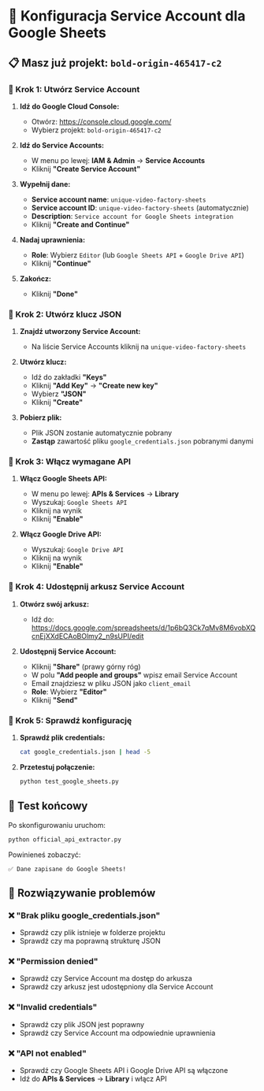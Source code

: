 # 🔧 Konfiguracja Service Account dla Google Sheets

## 📋 Masz już projekt: `bold-origin-465417-c2`

### 🔧 Krok 1: Utwórz Service Account

1. **Idź do Google Cloud Console:**
   - Otwórz: https://console.cloud.google.com/
   - Wybierz projekt: `bold-origin-465417-c2`

2. **Idź do Service Accounts:**
   - W menu po lewej: **IAM & Admin** → **Service Accounts**
   - Kliknij **"Create Service Account"**

3. **Wypełnij dane:**
   - **Service account name**: `unique-video-factory-sheets`
   - **Service account ID**: `unique-video-factory-sheets` (automatycznie)
   - **Description**: `Service account for Google Sheets integration`
   - Kliknij **"Create and Continue"**

4. **Nadaj uprawnienia:**
   - **Role**: Wybierz `Editor` (lub `Google Sheets API` + `Google Drive API`)
   - Kliknij **"Continue"**

5. **Zakończ:**
   - Kliknij **"Done"**

### 🔧 Krok 2: Utwórz klucz JSON

1. **Znajdź utworzony Service Account:**
   - Na liście Service Accounts kliknij na `unique-video-factory-sheets`

2. **Utwórz klucz:**
   - Idź do zakładki **"Keys"**
   - Kliknij **"Add Key"** → **"Create new key"**
   - Wybierz **"JSON"**
   - Kliknij **"Create"**

3. **Pobierz plik:**
   - Plik JSON zostanie automatycznie pobrany
   - **Zastąp** zawartość pliku `google_credentials.json` pobranymi danymi

### 🔧 Krok 3: Włącz wymagane API

1. **Włącz Google Sheets API:**
   - W menu po lewej: **APIs & Services** → **Library**
   - Wyszukaj: `Google Sheets API`
   - Kliknij na wynik
   - Kliknij **"Enable"**

2. **Włącz Google Drive API:**
   - Wyszukaj: `Google Drive API`
   - Kliknij na wynik
   - Kliknij **"Enable"**

### 🔧 Krok 4: Udostępnij arkusz Service Account

1. **Otwórz swój arkusz:**
   - Idź do: https://docs.google.com/spreadsheets/d/1p6bQ3Ck7qMv8M6vobXQcnEjXXdECAoBOlmy2_n9sUPI/edit

2. **Udostępnij Service Account:**
   - Kliknij **"Share"** (prawy górny róg)
   - W polu **"Add people and groups"** wpisz email Service Account
   - Email znajdziesz w pliku JSON jako `client_email`
   - **Role**: Wybierz **"Editor"**
   - Kliknij **"Send"**

### 🔧 Krok 5: Sprawdź konfigurację

1. **Sprawdź plik credentials:**
   ```bash
   cat google_credentials.json | head -5
   ```

2. **Przetestuj połączenie:**
   ```bash
   python test_google_sheets.py
   ```

## 🧪 Test końcowy

Po skonfigurowaniu uruchom:

```bash
python official_api_extractor.py
```

Powinieneś zobaczyć:
```
✅ Dane zapisane do Google Sheets!
```

## 🔧 Rozwiązywanie problemów

### ❌ "Brak pliku google_credentials.json"
- Sprawdź czy plik istnieje w folderze projektu
- Sprawdź czy ma poprawną strukturę JSON

### ❌ "Permission denied"
- Sprawdź czy Service Account ma dostęp do arkusza
- Sprawdź czy arkusz jest udostępniony dla Service Account

### ❌ "Invalid credentials"
- Sprawdź czy plik JSON jest poprawny
- Sprawdź czy Service Account ma odpowiednie uprawnienia

### ❌ "API not enabled"
- Sprawdź czy Google Sheets API i Google Drive API są włączone
- Idź do **APIs & Services** → **Library** i włącz API




